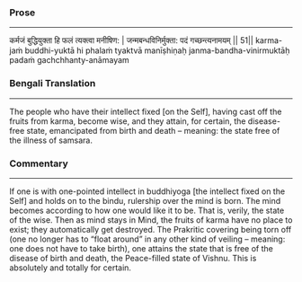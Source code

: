 ### Prose 
 --- 
कर्मजं बुद्धियुक्ता हि फलं त्यक्त्वा मनीषिण: |
जन्मबन्धविनिर्मुक्ता: पदं गच्छन्त्यनामयम् || 51||
karma-jaṁ buddhi-yuktā hi phalaṁ tyaktvā manīṣhiṇaḥ
janma-bandha-vinirmuktāḥ padaṁ gachchhanty-anāmayam

### Bengali Translation 
 --- 
The people who have their intellect fixed [on the Self], having cast off the fruits from karma, become wise, and they attain, for certain, the disease-free state, emancipated from birth and death – meaning: the state free of the illness of samsara.

### Commentary 
 --- 
If one is with one-pointed intellect in buddhiyoga [the intellect fixed on the Self] and holds on to the bindu, rulership over the mind is born. The mind becomes according to how one would like it to be. That is, verily, the state of the wise. Then as mind stays in Mind, the fruits of karma have no place to exist; they automatically get destroyed. The Prakritic covering being torn off (one no longer has to “float around” in any other kind of veiling – meaning: one does not have to take birth), one attains the state that is free of the disease of birth and death, the Peace-filled state of Vishnu. This is absolutely and totally for certain.